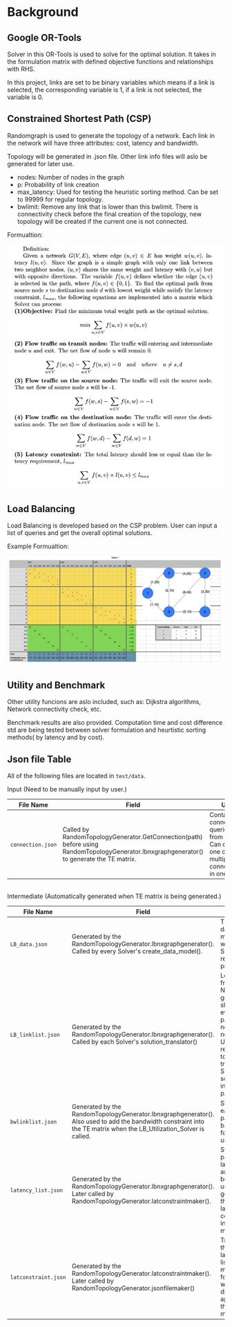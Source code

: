 # Background
## Google OR-Tools
Solver in this OR-Tools is used to solve for the optimal solution. It takes in the formulation matrix with defined objective functions and relationships with RHS. 

In this project, links are set to be binary variables which means if a link is selected, the corresponding variable is 1, if a link is not selected, the variable is 0.




## Constrained Shortest Path (CSP)

Randomgraph is used to generate the topology of a network. Each link in the network will have three attributes: cost, latency and bandwidth.

Topology will be generated in .json file. Other link info files will aslo be generated for later use.

- nodes: Number of nodes in the graph
- p: Probability of link creation
- max_latency: Used for testing the heuristic sorting method. Can be set to 99999 for regular topology.
- bwlimit: Remove any link that is lower than this bwlimit. There is connectivity check before the final creation of the topology, new topology will be created if the current one is not connected.

Formualtion:

![CSP Formulation](./CSP_formulation_latex.png)

## Load Balancing

Load Balancing is developed based on the CSP problem. User can input a list of queries and get the overall optimal solutions. 

Example Formualtion:

![Load Balancing](./LoadBalancing_Ex.png)

## Utility and Benchmark

Other utility funcions are aslo included, such as: Dijkstra algorithms, Network connectivity check, etc.

Benchmark results are also provided. Computation time and cost difference std are being tested between solver formulation and heurtistic sorting methods( by latency and by cost).

## Json file Table

All of the following files are located in `test/data`.

Input (Need to be manually input by user.)

| File Name   | Field                                                                                                                                      | Use   
| ------------- |--------------------------------------------------------------------------------------------------------------------------------------------| --------    |
| `connection.json`      | Called by RandomTopologyGenerator.GetConnection(path) before using RandomTopologyGenerator.lbnxgraphgenerator() to generate the TE matrix. | Contains all connection queries from users. Can contain one or multiple connections in one file.     |

\
Intermediate (Automatically generated when TE matrix is being generated.)

| File Name            | Field                                                                                                                                                                 | Use                                                                                                                                          
|----------------------|-----------------------------------------------------------------------------------------------------------------------------------------------------------------------|----------------------------------------------------------------------------------------------------------------------------------------------|
| `LB_data.json`       | Generated by the RandomTopologyGenerator.lbnxgraphgenerator(). Called by every Solver's create_data_model().                                                          | TE matrix data model which Solver can read and process.                                                                                      |
| `LB_linklist.json`   | Generated by the RandomTopologyGenerator.lbnxgraphgenerator(). Called by each Solver's solution_translator()                                                          | Learn from the NetworkX graph and show every path from node to node. Used as a reference to translate Solver solution into actual path list. |
| `bwlinklist.json`    | Generated by the RandomTopologyGenerator.lbnxgraphgenerator(). Also used to add the bandwidth constraint into the TE matrix when the LB_Utilization_Solver is called. | Store each path's bandwidth for future use.                                                                                                  |
| `latency_list.json`  | Generated by the RandomTopologyGenerator.lbnxgraphgenerator(). Later called by RandomTopologyGenerator.latconstraintmaker().                                                                  | Store all path's latency, and later being used to generate the latency constraint into TE matrix.                                            |
| `latconstraint.json` | Generated by the RandomTopologyGenerator.latconstraintmaker(). Later called by RandomTopologyGenerator.jsonfilemaker()                                                                                                | Translate the latency list into TE matrix format which can directly append to the TE matrix.                                                 |


